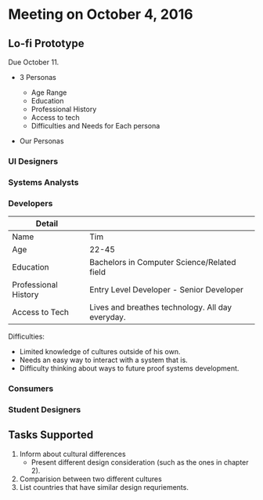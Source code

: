 # Meeting on October 4, 2016

## Lo-fi Prototype

Due October 11.

- 3 Personas
    - Age Range
    - Education
    - Professional History
    - Access to tech
    - Difficulties and Needs for Each persona

- Our Personas

### UI Designers

### Systems Analysts

### Developers

|Detail          		| |
|-------------------	|-|
|Name					|Tim|
|Age					|22-45|
|Education				|Bachelors in Computer Science/Related field|
|Professional History |Entry Level Developer - Senior Developer|
|Access to Tech		|Lives and breathes technology. All day everyday.|

Difficulties:

- Limited knowledge of cultures outside of his own.
- Needs an easy way to interact with a system that is.
- Difficulty thinking about ways to future proof systems development.

### Consumers

### Student Designers

## Tasks Supported

1. Inform about cultural differences
	- Present different design consideration (such as the ones in chapter 2). 
2. Comparision between two different cultures
3. List countries that have similar design requriements.

